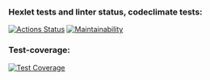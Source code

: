### Hexlet tests and linter status, codeclimate tests:
[![Actions Status](https://github.com/AndreyPiganov/fullstack-javascript-project-4/workflows/hexlet-check/badge.svg)](https://github.com/AndreyPiganov/fullstack-javascript-project-4/actions)
[![Maintainability](https://api.codeclimate.com/v1/badges/5f2f5d99127978f39209/maintainability)](https://codeclimate.com/github/AndreyPiganov/fullstack-javascript-project-4/maintainability)

### Test-coverage:
[![Test Coverage](https://api.codeclimate.com/v1/badges/5f2f5d99127978f39209/test_coverage)](https://codeclimate.com/github/AndreyPiganov/fullstack-javascript-project-4/test_coverage)